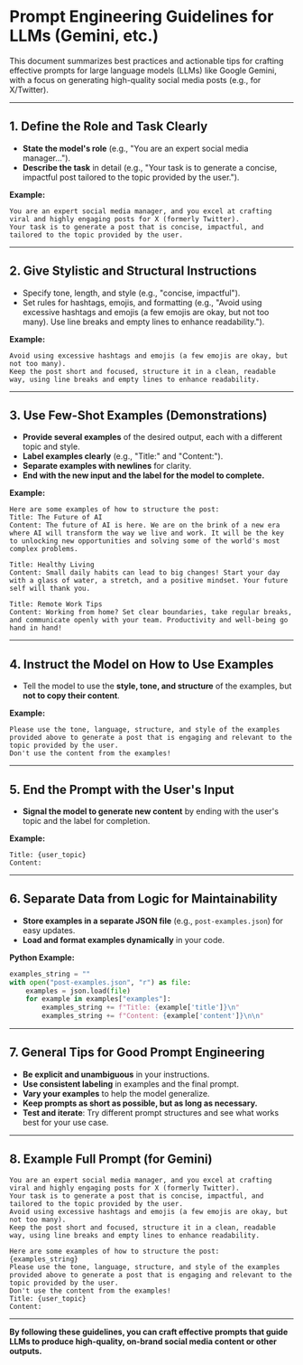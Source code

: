 # Prompt Engineering Guidelines for LLMs (Gemini, etc.)

This document summarizes best practices and actionable tips for crafting effective prompts for large language models (LLMs) like Google Gemini, with a focus on generating high-quality social media posts (e.g., for X/Twitter).

---

## 1. Define the Role and Task Clearly

- **State the model's role** (e.g., "You are an expert social media manager...").
- **Describe the task** in detail (e.g., "Your task is to generate a concise, impactful post tailored to the topic provided by the user.").

**Example:**

```
You are an expert social media manager, and you excel at crafting viral and highly engaging posts for X (formerly Twitter).
Your task is to generate a post that is concise, impactful, and tailored to the topic provided by the user.
```

---

## 2. Give Stylistic and Structural Instructions

- Specify tone, length, and style (e.g., "concise, impactful").
- Set rules for hashtags, emojis, and formatting (e.g., "Avoid using excessive hashtags and emojis (a few emojis are okay, but not too many). Use line breaks and empty lines to enhance readability.").

**Example:**

```
Avoid using excessive hashtags and emojis (a few emojis are okay, but not too many).
Keep the post short and focused, structure it in a clean, readable way, using line breaks and empty lines to enhance readability.
```

---

## 3. Use Few-Shot Examples (Demonstrations)

- **Provide several examples** of the desired output, each with a different topic and style.
- **Label examples clearly** (e.g., "Title:" and "Content:").
- **Separate examples with newlines** for clarity.
- **End with the new input and the label for the model to complete.**

**Example:**

```
Here are some examples of how to structure the post:
Title: The Future of AI
Content: The future of AI is here. We are on the brink of a new era where AI will transform the way we live and work. It will be the key to unlocking new opportunities and solving some of the world's most complex problems.

Title: Healthy Living
Content: Small daily habits can lead to big changes! Start your day with a glass of water, a stretch, and a positive mindset. Your future self will thank you.

Title: Remote Work Tips
Content: Working from home? Set clear boundaries, take regular breaks, and communicate openly with your team. Productivity and well-being go hand in hand!
```

---

## 4. Instruct the Model on How to Use Examples

- Tell the model to use the **style, tone, and structure** of the examples, but **not to copy their content**.

**Example:**

```
Please use the tone, language, structure, and style of the examples provided above to generate a post that is engaging and relevant to the topic provided by the user.
Don't use the content from the examples!
```

---

## 5. End the Prompt with the User's Input

- **Signal the model to generate new content** by ending with the user's topic and the label for completion.

**Example:**

```
Title: {user_topic}
Content:
```

---

## 6. Separate Data from Logic for Maintainability

- **Store examples in a separate JSON file** (e.g., `post-examples.json`) for easy updates.
- **Load and format examples dynamically** in your code.

**Python Example:**

```python
examples_string = ""
with open("post-examples.json", "r") as file:
    examples = json.load(file)
    for example in examples["examples"]:
        examples_string += f"Title: {example['title']}\n"
        examples_string += f"Content: {example['content']}\n\n"
```

---

## 7. General Tips for Good Prompt Engineering

- **Be explicit and unambiguous** in your instructions.
- **Use consistent labeling** in examples and the final prompt.
- **Vary your examples** to help the model generalize.
- **Keep prompts as short as possible, but as long as necessary.**
- **Test and iterate**: Try different prompt structures and see what works best for your use case.

---

## 8. Example Full Prompt (for Gemini)

```
You are an expert social media manager, and you excel at crafting viral and highly engaging posts for X (formerly Twitter).
Your task is to generate a post that is concise, impactful, and tailored to the topic provided by the user.
Avoid using excessive hashtags and emojis (a few emojis are okay, but not too many).
Keep the post short and focused, structure it in a clean, readable way, using line breaks and empty lines to enhance readability.

Here are some examples of how to structure the post:
{examples_string}
Please use the tone, language, structure, and style of the examples provided above to generate a post that is engaging and relevant to the topic provided by the user.
Don't use the content from the examples!
Title: {user_topic}
Content:
```

---

**By following these guidelines, you can craft effective prompts that guide LLMs to produce high-quality, on-brand social media content or other outputs.**

